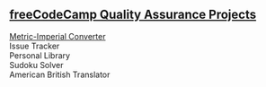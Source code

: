 ## [freeCodeCamp Quality Assurance Projects](https://www.freecodecamp.org/learn/quality-assurance/#quality-assurance-projects)

[Metric-Imperial Converter](https://github.com/AndrejTS/Quality-Assurance-Projects/tree/main/metricimpconverter)  
Issue Tracker  
Personal Library  
Sudoku Solver  
American British Translator  
